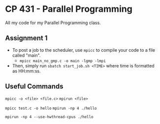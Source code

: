 # CP 431 - Parallel Programming
All my code for my Parallel Programming class.

## Assignment 1
- To post a job to the scheduler, use `mpicc` to compile your code to a file called "main".
  - `mpicc main_no_gmp.c -o main -lgmp -lmpi`
- Then, simply run `sbatch start_job.sh <TIME>` where time is formatted as HH:mm:ss.

## Useful Commands
`mpicc -o <file> <file.c>`
`mpirun <file>`

`mpicc test.c -o hello`
`mpirun -np 4 ./hello`

`mpirun -np 4 --use-hwthread-cpus ./hello`

